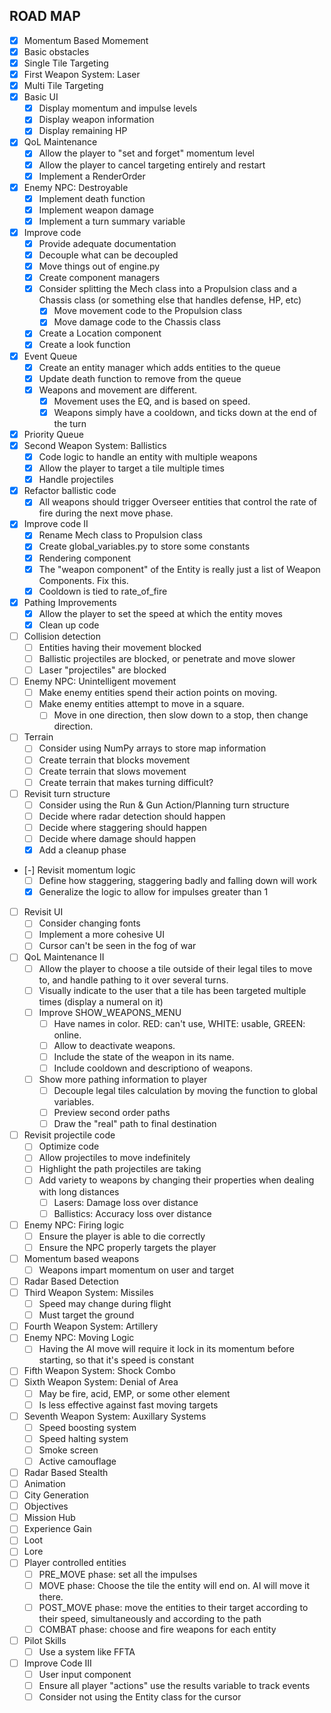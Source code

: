 ## ROAD MAP
- [x] Momentum Based Momement
- [x] Basic obstacles
- [x] Single Tile Targeting
- [x] First Weapon System: Laser
- [x] Multi Tile Targeting
- [x] Basic UI
  - [x] Display momentum and impulse levels
  - [x] Display weapon information
  - [x] Display remaining HP
- [x] QoL Maintenance
  - [x] Allow the player to "set and forget" momentum level
  - [x] Allow the player to cancel targeting entirely and restart
  - [X] Implement a RenderOrder
- [x] Enemy NPC: Destroyable
  - [x] Implement death function
  - [x] Implement weapon damage
  - [x] Implement a turn summary variable
- [x] Improve code
  - [x] Provide adequate documentation
  - [x] Decouple what can be decoupled
  - [x] Move things out of engine.py
  - [x] Create component managers
  - [x] Consider splitting the Mech class into a Propulsion class and a Chassis class (or something else that handles defense, HP, etc)    
    - [x] Move movement code to the Propulsion class
    - [x] Move damage code to the Chassis class
  - [x] Create a Location component
  - [x] Create a look function
- [x] Event Queue
  - [x] Create an entity manager which adds entities to the queue
  - [x] Update death function to remove from the queue
  - [x] Weapons and movement are different. 
    - [x] Movement uses the EQ, and is based on speed. 
    - [x] Weapons simply have a cooldown, and ticks down at the end of the turn
- [x] Priority Queue
- [x] Second Weapon System: Ballistics
  - [x] Code logic to handle an entity with multiple weapons
  - [x] Allow the player to target a tile multiple times
  - [x] Handle projectiles
- [x] Refactor ballistic code
  - [x] All weapons should trigger Overseer entities that control the rate of fire during the next move phase.
- [x] Improve code II
  - [x] Rename Mech class to Propulsion class
  - [x] Create global_variables.py to store some constants
  - [x] Rendering component
  - [x] The "weapon component" of the Entity is really just a list of Weapon Components. Fix this.
  - [x] Cooldown is tied to rate_of_fire
- [x] Pathing Improvements
  - [x] Allow the player to set the speed at which the entity moves
  - [x] Clean up code
- [ ] Collision detection
  - [ ] Entities having their movement blocked
  - [ ] Ballistic projectiles are blocked, or penetrate and move slower
  - [ ] Laser "projectiles" are blocked
- [ ] Enemy NPC: Unintelligent movement
  - [ ] Make enemy entities spend their action points on moving.
  - [ ] Make enemy entities attempt to move in a square.
    - [ ] Move in one direction, then slow down to a stop, then change direction.
- [ ] Terrain
  - [ ] Consider using NumPy arrays to store map information
  - [ ] Create terrain that blocks movement
  - [ ] Create terrain that slows movement
  - [ ] Create terrain that makes turning difficult?
- [ ] Revisit turn structure
  - [ ] Consider using the Run & Gun Action/Planning turn structure
  - [ ] Decide where radar detection should happen
  - [ ] Decide where staggering should happen
  - [ ] Decide where damage should happen
  - [x] Add a cleanup phase
- [-] Revisit momentum logic
  - [ ] Define how staggering, staggering badly and falling down will work
  - [x] Generalize the logic to allow for impulses greater than 1
- [ ] Revisit UI
  - [ ] Consider changing fonts
  - [ ] Implement a more cohesive UI
  - [ ] Cursor can't be seen in the fog of war
- [ ] QoL Maintenance II
  - [ ] Allow the player to choose a tile outside of their legal tiles to move to, and handle pathing to it over several turns.
  - [ ] Visually indicate to the user that a tile has been targeted multiple times (display a numeral on it)
  - [ ] Improve SHOW_WEAPONS_MENU 
    - [ ] Have names in color. RED: can't use, WHITE: usable, GREEN: online.
    - [ ] Allow to deactivate weapons.
    - [ ] Include the state of the weapon in its name.
    - [ ] Include cooldown and descriptiono of weapons.
  - [ ] Show more pathing information to player
    - [ ] Decouple legal tiles calculation by moving the function to global variables.
    - [ ] Preview second order paths
    - [ ] Draw the "real" path to final destination
- [ ] Revisit projectile code
  - [ ] Optimize code
  - [ ] Allow projectiles to move indefinitely
  - [ ] Highlight the path projectiles are taking
  - [ ] Add variety to weapons by changing their properties when dealing with long distances
    - [ ] Lasers: Damage loss over distance
    - [ ] Ballistics: Accuracy loss over distance
- [ ] Enemy NPC: Firing logic
  - [ ] Ensure the player is able to die correctly
  - [ ] Ensure the NPC properly targets the player
- [ ] Momentum based weapons
  - [ ] Weapons impart momentum on user and target
- [ ] Radar Based Detection
- [ ] Third Weapon System: Missiles
  - [ ] Speed may change during flight
  - [ ] Must target the ground
- [ ] Fourth Weapon System: Artillery
- [ ] Enemy NPC: Moving Logic
  - [ ] Having the AI move will require it lock in its momentum before starting, so that it's speed is constant
- [ ] Fifth Weapon System: Shock Combo
- [ ] Sixth Weapon System: Denial of Area
  - [ ] May be fire, acid, EMP, or some other element
  - [ ] Is less effective against fast moving targets
- [ ] Seventh Weapon System: Auxillary Systems
  - [ ] Speed boosting system
  - [ ] Speed halting system
  - [ ] Smoke screen
  - [ ] Active camouflage
- [ ] Radar Based Stealth
- [ ] Animation
- [ ] City Generation
- [ ] Objectives
- [ ] Mission Hub
- [ ] Experience Gain
- [ ] Loot
- [ ] Lore
- [ ] Player controlled entities
  - [ ] PRE_MOVE phase: set all the impulses
  - [ ] MOVE phase: Choose the tile the entity will end on. AI will move it there.
  - [ ] POST_MOVE phase: move the entities to their target according to their speed, simultaneously and according to the path
  - [ ] COMBAT phase: choose and fire weapons for each entity
- [ ] Pilot Skills
  - [ ] Use a system like FFTA
- [ ] Improve Code III
  - [ ] User input component
  - [ ] Ensure all player "actions" use the results variable to track events
  - [ ] Consider not using the Entity class for the cursor